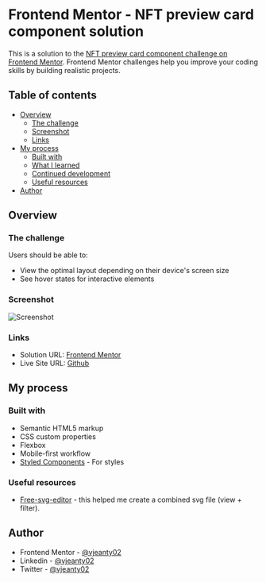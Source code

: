 # Frontend Mentor - NFT preview card component solution

This is a solution to the [NFT preview card component challenge on Frontend Mentor](https://www.frontendmentor.io/challenges/nft-preview-card-component-SbdUL_w0U). Frontend Mentor challenges help you improve your coding skills by building realistic projects. 

## Table of contents

- [Overview](#overview)
  - [The challenge](#the-challenge)
  - [Screenshot](#screenshot)
  - [Links](#links)
- [My process](#my-process)
  - [Built with](#built-with)
  - [What I learned](#what-i-learned)
  - [Continued development](#continued-development)
  - [Useful resources](#useful-resources)
- [Author](#author)

## Overview

### The challenge

Users should be able to:

- View the optimal layout depending on their device's screen size
- See hover states for interactive elements

### Screenshot
![Screenshot](https://user-images.githubusercontent.com/61328054/193404117-b1d0f956-f375-4f1f-8891-29e14429d240.png)

### Links

- Solution URL: [Frontend Mentor](https://www.frontendmentor.io/solutions/modern-card-component-using-css-flexbox-E5KV5lV23p)
- Live Site URL: [Github](https://vjeanty02.github.io/NFT-preview-card-component/)

## My process

### Built with

- Semantic HTML5 markup
- CSS custom properties
- Flexbox
- Mobile-first workflow
- [Styled Components](https://styled-components.com/) - For styles

### Useful resources

- [Free-svg-editor](https://mediamodifier.com/free-svg-editor) - this helped me create a combined svg file (view + filter).


## Author

- Frontend Mentor - [@vjeanty02](https://www.frontendmentor.io/profile/vjeanty02)
- Linkedin - [@vjeanty02](https://www.linkedin.com/in/vjeanty02/)
- Twitter -  [@vjeanty02](https://twitter.com/vjeanty02)
